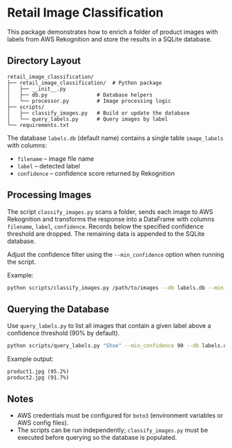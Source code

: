 # Retail Image Classification

This package demonstrates how to enrich a folder of product images with labels
from AWS Rekognition and store the results in a SQLite database.

## Directory Layout

```
retail_image_classification/
├── retail_image_classification/  # Python package
│   ├── __init__.py
│   ├── db.py                # Database helpers
│   └── processor.py         # Image processing logic
├── scripts/
│   ├── classify_images.py   # Build or update the database
│   └── query_labels.py      # Query images by label
└── requirements.txt
```

The database `labels.db` (default name) contains a single table `image_labels`
with columns:
- `filename` – image file name
- `label` – detected label
- `confidence` – confidence score returned by Rekognition

## Processing Images

The script `classify_images.py` scans a folder, sends each image to AWS
Rekognition and transforms the response into a DataFrame with columns
`filename`, `label`, `confidence`. Records below the specified confidence
threshold are dropped. The remaining data is appended to the SQLite database.

Adjust the confidence filter using the `--min_confidence` option when running
the script.

Example:

```bash
python scripts/classify_images.py /path/to/images --db labels.db --min_confidence 80
```

## Querying the Database

Use `query_labels.py` to list all images that contain a given label above a
confidence threshold (90% by default).

```bash
python scripts/query_labels.py "Shoe" --min_confidence 90 --db labels.db
```

Example output:

```
product1.jpg (95.2%)
product2.jpg (91.7%)
```

## Notes

- AWS credentials must be configured for `boto3` (environment variables or AWS
  config files).
- The scripts can be run independently; `classify_images.py` must be executed
  before querying so the database is populated.
